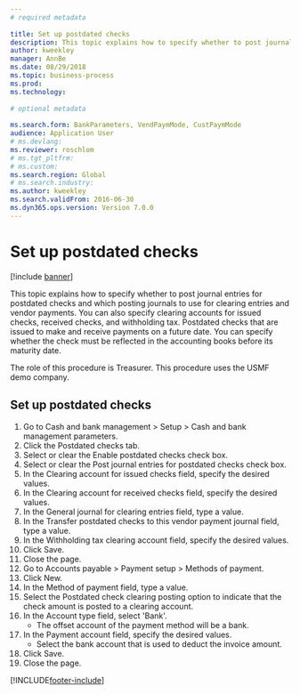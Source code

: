 ```yaml
--- 
# required metadata 
 
title: Set up postdated checks
description: This topic explains how to specify whether to post journal entries for postdated checks and which posting journals to use for clearing entries and vendor payments. 
author: kweekley
manager: AnnBe 
ms.date: 08/29/2018
ms.topic: business-process 
ms.prod:  
ms.technology:  
 
# optional metadata 
 
ms.search.form: BankParameters, VendPaymMode, CustPaymMode   
audience: Application User 
# ms.devlang:  
ms.reviewer: roschlom
# ms.tgt_pltfrm:  
# ms.custom:  
ms.search.region: Global
# ms.search.industry: 
ms.author: kweekley
ms.search.validFrom: 2016-06-30 
ms.dyn365.ops.version: Version 7.0.0 
---
```

# Set up postdated checks

[!include [banner](../../includes/banner.md)]

This topic explains how to specify whether to post journal entries for postdated checks and which posting journals to use for clearing entries and vendor payments. You can also specify clearing accounts for issued checks, received checks, and withholding tax. Postdated checks that are issued to make and receive payments on a future date. You can specify whether the check must be reflected in the accounting books before its maturity date.



The role of this procedure is Treasurer. This procedure uses the USMF demo company.


## Set up postdated checks
1. Go to Cash and bank management > Setup > Cash and bank management parameters.
2. Click the Postdated checks tab.
3. Select or clear the Enable postdated checks check box.
4. Select or clear the Post journal entries for postdated checks check box.
5. In the Clearing account for issued checks field, specify the desired values.
6. In the Clearing account for received checks field, specify the desired values.
7. In the General journal for clearing entries field, type a value.
8. In the Transfer postdated checks to this vendor payment journal field, type a value.
9. In the Withholding tax clearing account field, specify the desired values.
10. Click Save.
11. Close the page.
12. Go to Accounts payable > Payment setup > Methods of payment.
13. Click New.
14. In the Method of payment field, type a value.
15. Select the Postdated check clearing posting option to indicate that the check amount is posted to a clearing account.
16. In the Account type field, select 'Bank'.
    * The offset account of the payment method will be a bank.  
17. In the Payment account field, specify the desired values.
    * Select the bank account that is used to deduct the invoice amount.  
18. Click Save.
19. Close the page.



[!INCLUDE[footer-include](../../../includes/footer-banner.md)]